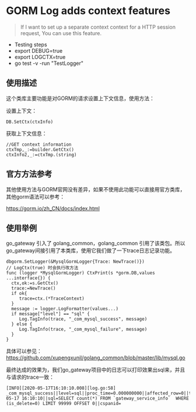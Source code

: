 # GORM Log adds context features

> If I want to set up a separate context context for a HTTP session request, You can use this feature.

- Testing steps
- export DEBUG=true
- export LOGCTX=true
- go test -v -run "TestLogger"

## 使用描述
这个类库主要功能是对GORM的请求设置上下文信息，使用方法：

设置上下文：

```
DB.SetCtx(ctxInfo)
```

获取上下文信息：

```
//GET context information
ctxTmp,_:=builder.GetCtx()
ctxInfo2,_:=ctxTmp.(string)
```

## 官方方法参考
其他使用方法与GORM官网没有差异，如果不使用此功能可以直接用官方类库，其他gorm语法可以参考：

https://gorm.io/zh_CN/docs/index.html

## 使用举例
go_gateway 引入了 golang_common，golang_common 引用了该类包。所以go_gateway间接引用了本类库，使用它我们做了一下trace日志记录功能。
```
dbgorm.SetLogger(&MysqlGormLogger{Trace: NewTrace()})
// LogCtx(true) 时会执行改方法
func (logger *MysqlGormLogger) CtxPrint(s *gorm.DB,values ...interface{}) {
  ctx,ok:=s.GetCtx()
  trace:=NewTrace()
  if ok{
     trace=ctx.(*TraceContext)
  }
  message := logger.LogFormatter(values...)
  if message["level"] == "sql" {
     Log.TagInfo(trace, "_com_mysql_success", message)
  } else {
     Log.TagInfo(trace, "_com_mysql_failure", message)
  }
}
```
具体可以参见：https://github.com/xupengxunil/golang_common/blob/master/lib/mysql.go

最终达成的效果为，我们go_gateway项目中的日志可以打印效果出sql来，并且与请求的trace一致：
```
[INFO][2020-05-17T16:10:10.008][log.go:58] _com_mysql_success||level=sql||proc_time=0.000000000||affected_row=0||traceid=c0a803045ec0f161b1005f98104dc7b0||spanid=9e68f265380704bb||source=/Users/niuyufu/go/src/github.com/xupengxunil/go_gateway_demo/dao/service_info.go:92||current_time=2020-05-17 16:10:10||sql=SELECT count(*) FROM `gateway_service_info`  WHERE (is_delete=0) LIMIT 99999 OFFSET 0||cspanid=
```